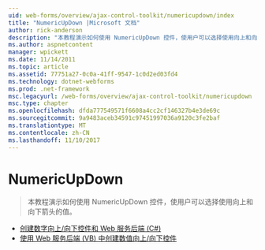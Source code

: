 ```yaml
---
uid: web-forms/overview/ajax-control-toolkit/numericupdown/index
title: "NumericUpDown |Microsoft 文档"
author: rick-anderson
description: "本教程演示如何使用 NumericUpDown 控件，使用户可以选择使用向上和向下箭头的值。"
ms.author: aspnetcontent
manager: wpickett
ms.date: 11/14/2011
ms.topic: article
ms.assetid: 77751a27-0c0a-41ff-9547-1c0d2ed03fd4
ms.technology: dotnet-webforms
ms.prod: .net-framework
msc.legacyurl: /web-forms/overview/ajax-control-toolkit/numericupdown
msc.type: chapter
ms.openlocfilehash: dfda777549571f6608a4cc2cf146327b4e3de69c
ms.sourcegitcommit: 9a9483aceb34591c97451997036a9120c3fe2baf
ms.translationtype: MT
ms.contentlocale: zh-CN
ms.lasthandoff: 11/10/2017
---
```

<a name="numericupdown"></a>NumericUpDown
====================
> 本教程演示如何使用 NumericUpDown 控件，使用户可以选择使用向上和向下箭头的值。


- [创建数字向上/向下控件和 Web 服务后端 (C#)](creating-a-numeric-up-down-control-with-a-web-service-backend-cs.md)
- [使用 Web 服务后端 (VB) 中创建数值向上/向下控件](creating-a-numeric-up-down-control-with-a-web-service-backend-vb.md)
